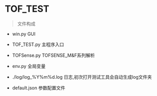 # TOF_TEST
> 文件构成
- win.py GUI
- TOF_TEST.py 主程序入口
- TOFSense.py  TOFSENSE_M&F系列解析
- env.py 全局变量

- ./log/log_%Y%m%d.log 日志,初次打开测试工具会自动生成log文件夹
- default.json 参数配置文件
